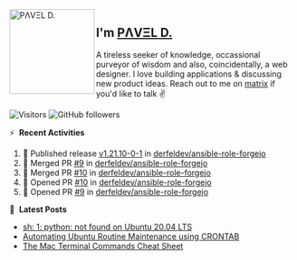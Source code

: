 <img align="left" width="150" height="150" alt="PΛVΞL D." src="https://res.cloudinary.com/dimov/image/upload/c_scale,w_150/v1674315300/logo_qxj2ir.png"/>

## I'm [PΛVΞL D.][homepage]

A tireless seeker of knowledge, occassional purveyor of wisdom and also, coincidentally, a web designer. I love building applications & discussing new product ideas. Reach out to me on [matrix][matrixto] if you'd like to talk ✌️



[homepage]: https://l.dimov.xyz/page?ref=github.com
[matrixto]: https://l.dimov.xyz/matrix?ref=github.com
[github]: https://l.dimov.xyz/github?ref=github.com
   
![Visitors](https://visitor-badge.laobi.icu/badge?page_id=sagat79.vistorsBadge)
![GitHub followers](https://img.shields.io/github/followers/sagat79?color=velvet&style=flat-square)

:zap: &nbsp;**Recent Activities**
  
<!--START_SECTION:activity-->
1. 🚀 Published release [v1.21.10-0-1](https://github.com/derfeldev/ansible-role-forgejo/releases/tag/v1.21.10-0-1) in [derfeldev/ansible-role-forgejo](https://github.com/derfeldev/ansible-role-forgejo)
2. 🎉 Merged PR [#9](https://github.com/derfeldev/ansible-role-forgejo/pull/9) in [derfeldev/ansible-role-forgejo](https://github.com/derfeldev/ansible-role-forgejo)
3. 🎉 Merged PR [#10](https://github.com/derfeldev/ansible-role-forgejo/pull/10) in [derfeldev/ansible-role-forgejo](https://github.com/derfeldev/ansible-role-forgejo)
4. 💪 Opened PR [#10](https://github.com/derfeldev/ansible-role-forgejo/pull/10) in [derfeldev/ansible-role-forgejo](https://github.com/derfeldev/ansible-role-forgejo)
5. 💪 Opened PR [#9](https://github.com/derfeldev/ansible-role-forgejo/pull/9) in [derfeldev/ansible-role-forgejo](https://github.com/derfeldev/ansible-role-forgejo)
<!--END_SECTION:activity-->

📑 &nbsp;**Latest Posts**

<!-- DIMOV-POST-LIST:START -->
- [sh: 1: python: not found on Ubuntu 20.04 LTS](https://www.dimov.xyz/sh-1-python-not-found/)
- [Automating Ubuntu Routine Maintenance using CRONTAB](https://www.dimov.xyz/automating-ubuntu-routine-maintenance-using-crontab/)
- [The Mac Terminal Commands Cheat Sheet](https://www.dimov.xyz/the-mac-terminal-commands-cheat-sheet/)
<!-- DIMOV-POST-LIST:END -->
